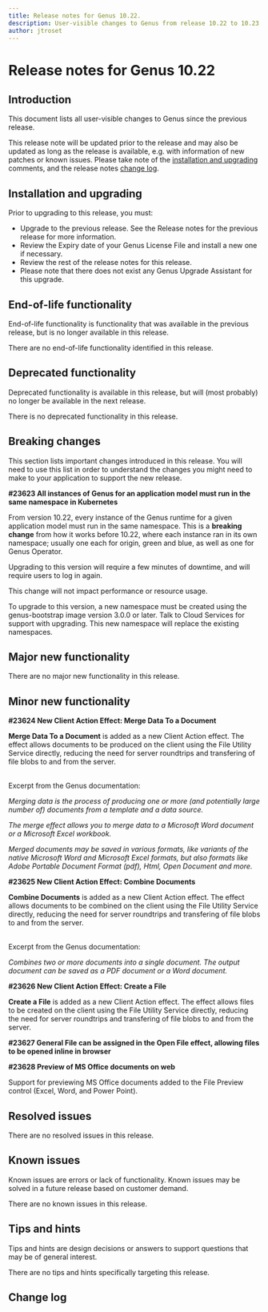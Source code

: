 ```yaml
---
title: Release notes for Genus 10.22.
description: User-visible changes to Genus from release 10.22 to 10.23.
author: jtroset
---
```


# Release notes for Genus 10.22

## Introduction

This document lists all user-visible changes to Genus since the previous release.

This release note will be updated prior to the release and may also be updated as long as the release is available, e.g. with information of new patches or known issues. Please take note of the [installation and upgrading](#installation-and-upgrading) comments, and the release notes [change log](#change-log).

## Installation and upgrading

Prior to upgrading to this release, you must:

- Upgrade to the previous release. See the Release notes for the previous release for more information.
- Review the Expiry date of your Genus License File and install a new one if necessary.
- Review the rest of the release notes for this release.
- Please note that there does not exist any Genus Upgrade Assistant for this upgrade.

<!--rntype01-start INSTALLATION / UPGRADE. DO NOT CHANGE THESE TAGS. ANY CHANGES BELOW WILL BE OVERWRITTEN.-->

<!--rntype01-end   INSTALLATION / UPGRADE. DO NOT CHANGE THESE TAGS. ANY CHANGES ABOVE WILL BE OVERWRITTEN.-->
<!-- release note type 2 is missing. That's ok.-->

## End-of-life functionality

End-of-life functionality is functionality that was available in the previous release, but is no longer available in this release.

<!--rntype03-start END-OF-LIFE. DO NOT CHANGE THESE TAGS. ANY CHANGES BELOW WILL BE OVERWRITTEN.-->

There are no end-of-life functionality identified in this release.

<!--rntype03-end   END-OF-LIFE. DO NOT CHANGE THESE TAGS. ANY CHANGES ABOVE WILL BE OVERWRITTEN.-->

## Deprecated functionality

Deprecated functionality is available in this release, but will (most probably) no longer be available in the next release.

<!--rntype04-start DEPRECATED. DO NOT CHANGE THESE TAGS. ANY CHANGES BELOW WILL BE OVERWRITTEN.-->

There is no deprecated functionality in this release.

<!--rntype04-end   DEPRECATED. DO NOT CHANGE THESE TAGS. ANY CHANGES ABOVE WILL BE OVERWRITTEN.-->

## Breaking changes

This section lists important changes introduced in this release. You will need to use this list in order to understand the changes you might need to make to your application to support the new release.

<!--rntype05-start BREAKING. DO NOT CHANGE THESE TAGS. ANY CHANGES BELOW WILL BE OVERWRITTEN.-->
<!--ID 70e60267-4917-4429-6443-a550db480154 -->

**#23623 All instances of Genus for an application model must run in the same namespace in Kubernetes**

From version 10.22, every instance of the Genus runtime for a given application model must run in the same namespace. This is a **breaking change** from how it works before 10.22, where each instance ran in its own namespace; usually one each for origin, green and blue, as well as one for Genus Operator.

Upgrading to this version will require a few minutes of downtime, and will require users to log in again.

This change will not impact performance or resource usage.

To upgrade to this version, a new namespace must be created using the genus-bootstrap image version 3.0.0 or later. Talk to Cloud Services for support with upgrading. This new namespace will replace the existing namespaces.

<!--rntype05-end   BREAKING. DO NOT CHANGE THESE TAGS. ANY CHANGES ABOVE WILL BE OVERWRITTEN.-->

## Major new functionality

<!--rntype06-start MAJOR. DO NOT CHANGE THESE TAGS. ANY CHANGES BELOW WILL BE OVERWRITTEN.-->

There are no major new functionality in this release.

<!--rntype06-end   MAJOR. DO NOT CHANGE THESE TAGS. ANY CHANGES ABOVE WILL BE OVERWRITTEN.-->

## Minor new functionality

<!--rntype07-start MINOR. DO NOT CHANGE THESE TAGS. ANY CHANGES BELOW WILL BE OVERWRITTEN.-->
<!--ID 25b452f7-45d7-889c-b6ad-3f6d336d21a2 -->

**#23624 New Client Action Effect: Merge Data To a Document**

<b>Merge Data To a Document</b> is added as a new Client Action effect. The effect allows documents to be produced on the client using the File Utility Service directly, reducing the need for server roundtrips and transfering of file blobs to and from the server.
<br><br>

Excerpt from the Genus documentation:

_Merging data is the process of producing one or more (and potentially large number of) documents from a template and a data source._

_The merge effect allows you to merge data to a Microsoft Word document or a Microsoft Excel workbook._

_Merged documents may be saved in various formats, like variants of the native Microsoft Word and Microsoft Excel formats, but also formats like Adobe Portable Document Format (pdf), Html, Open Document and more._

<!--ID caa3725e-a416-8337-6828-5b6617feed44 -->

**#23625 New Client Action Effect: Combine Documents**

<b>Combine Documents</b> is added as a new Client Action effect. The effect allows documents to be combined on the client using the File Utility Service directly, reducing the need for server roundtrips and transfering of file blobs to and from the server.
<br><br>

Excerpt from the Genus documentation:

_Combines two or more documents into a single document. The output document can be saved as a PDF document or a Word document._

<!--ID 52a33d07-5e5d-f3bf-fef6-cf8a2419c085 -->

**#23626 New Client Action Effect: Create a File**

<b>Create a File</b> is added as a new Client Action effect. The effect allows files to be created on the client using the File Utility Service directly, reducing the need for server roundtrips and transfering of file blobs to and from the server.

<!--ID 70ac2a4d-670e-62d1-672f-07c61567882a -->

**#23627 General File can be assigned in the Open File effect, allowing files to be opened inline in browser**

<!--ID b0a9d131-e8a9-4902-8ab2-6b080427fe41 -->

**#23628 Preview of MS Office documents on web**

Support for previewing MS Office documents added to the File Preview control (Excel, Word, and Power Point).

<!--rntype07-end   MINOR. DO NOT CHANGE THESE TAGS. ANY CHANGES ABOVE WILL BE OVERWRITTEN.-->

## Resolved issues

<!--rntype08-start RESOLVED ISSUES. DO NOT CHANGE THESE TAGS. ANY CHANGES BELOW WILL BE OVERWRITTEN.-->

There are no resolved issues in this release.

<!--rntype08-end   RESOLVED ISSUES. DO NOT CHANGE THESE TAGS. ANY CHANGES ABOVE WILL BE OVERWRITTEN.-->

## Known issues

Known issues are errors or lack of functionality. Known issues may be solved in a future release based on customer demand.

<!--rntype09-start KNOWN ISSUES. DO NOT CHANGE THESE TAGS. ANY CHANGES BELOW WILL BE OVERWRITTEN.-->

There are no known issues in this release.

<!--rntype09-end   KNOWN ISSUES. DO NOT CHANGE THESE TAGS. ANY CHANGES ABOVE WILL BE OVERWRITTEN.-->

## Tips and hints

Tips and hints are design decisions or answers to support questions that may be of general interest.

There are no tips and hints specifically targeting this release.

## Change log

<!--changelog CHANGELOG. DO NOT CHANGE THIS TAG. ANY CHANGES BELOW WILL BE DELETED.-->
